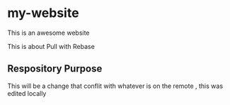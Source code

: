 # my-website
This is an awesome website

This is about Pull with Rebase

## Respository Purpose
This will be a change that conflit
with whatever is on the remote ,
this was edited locally
